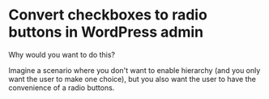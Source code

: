 # Convert checkboxes to radio buttons in WordPress admin

Why would you want to do this?

Imagine a scenario where you don't want to enable hierarchy (and you only want the user to make one choice), but you also want the user to have the convenience of a radio buttons.

